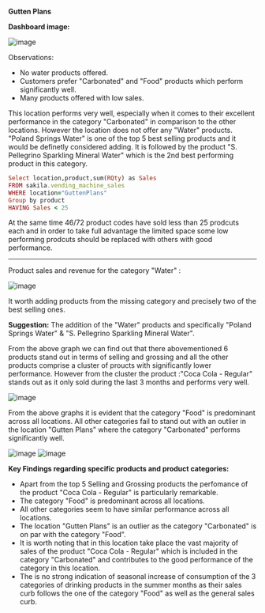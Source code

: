 **Gutten Plans**

 **Dashboard image:**

![image](https://user-images.githubusercontent.com/69303154/207152636-95e461b0-2f54-4591-9b5e-b9b8be29aadf.png)

Observations: 
- No water products offered. 
- Customers prefer "Carbonated" and "Food" products which perform significantly well.
- Many products offered with low sales.

This location performs very well, especially when it comes to their excellent performance in the category "Carbonated" in comparison to the other locations.
However the location does not offer any "Water" products. "Poland Springs Water" is one of the top 5 best selling products and it would be definetly considered adding. It is followed by the product "S. Pellegrino Sparkling Mineral Water" which is the 2nd best performing product in this category. 
```ruby
Select location,product,sum(RQty) as Sales
FROM sakila.vending_machine_sales
WHERE location="GuttenPlans"
Group by product
HAVING Sales < 25
```

At the same time 46/72 product codes have sold less than 25 prodcuts each and in order to take full advantage the limited space some low performing prodcuts should be replaced with others with good performance.

---

Product sales and revenue for the category "Water" :

![image](https://user-images.githubusercontent.com/69303154/205493940-7abb1c8a-3d90-4d23-94a3-5bca84d6264f.png)

It worth adding products from the missing category and precisely two of the best selling ones.

**Suggestion:** The addition of the "Water" products and specifically "Poland Springs Water" & "S. Pellegrino Sparkling Mineral Water". 

From the above graph we can find out that there abovementioned 6 products stand out in terms of selling and grossing and all the other products comprise a cluster of proucts with significantly lower performance. However from the cluster the product :"Coca Cola - Regular" stands out as it only sold during the last 3 months and performs very well.

![image](https://user-images.githubusercontent.com/69303154/205454478-6295c38d-42ab-4f70-be1c-e830596ac452.png)

From the above graphs it is evident that the category "Food" is predominant across all locations.
All other categories fail to stand out with an outlier in the location "Gutten Plans" where the category "Carbonated" performs significantly well.

![image](https://user-images.githubusercontent.com/69303154/205453827-1230d189-9d23-43a7-8ffc-34533e5d2a98.png) ![image](https://user-images.githubusercontent.com/69303154/205453847-4cfdfee0-d21a-4b67-be7c-03b1d80a6563.png)

**Key Findings regarding specific products and product categories:**
- Apart from the top 5 Selling and Grossing products the perfomance of the product "Coca Cola - Regular" is particularly remarkable.
- The category "Food" is predominant across all locations.
- All other categories seem to have similar performance across all locations.
- The location "Gutten Plans" is an outlier as the category "Carbonated" is on par with the category "Food". 
- It is worth noting that in this location take place the vast majority of sales of the product "Coca Cola - Regular" which is included in the category "Carbonated" and contributes to the good performance of the category in this location.
- The is no strong indication of seasonal increase of consumption of the 3 categories of drinking products in the summer months as their sales curb follows the one of the category "Food" as well as the general sales curb.
